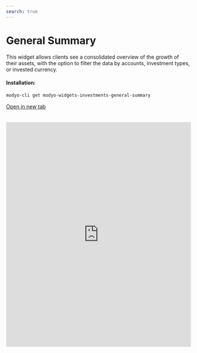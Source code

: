 ```yaml
---
search: true
---
```


# General Summary

This widget allows clients see a consolidated overview of the growth of their assets, with the option to filter the data by accounts, investment types, or invested currency.

#### Installation:

```bash
modyo-cli get modyo-widgets-investments-general-summary
```

[Open in new tab](https://widgets.modyo.com/investments/general-summary)

<iframe id="widgetFrame" src="https://widgets.modyo.com/investments/general-summary" width="100%"  frameBorder="0"  style="min-height:612px;overflow:auto;margin-top:20px;"></p>

<table spaces-before="0">
  <tr>
    <th>
      Feature
    </th>
    
    <th>
      Description
    </th>
  </tr>
  
  <tr>
    <td>
      Consolidated Assets
    </td>
    
    <td>
      Shows a consolidated view of the client's total assets at the end of the previous day. Provides a summary of the client's invested assets displayed by accounts, products and the currency in which the transaction was made.
    </td>
  </tr>
  
  <tr>
    <td>
      Monthly Growth
    </td>
    
    <td>
      Displays the initial and final balance of the selected month, together with the transactions of the month (contributions, returns and gain/loss).
    </td>
  </tr>
  
  <tr>
    <td>
      Annual Growth
    </td>
    
    <td>
      Shows a comparison between the equity growth during the current year to date (YTD) and the investment growth during the previous year (from the beginning to the end of the year).
    </td>
  </tr>
</table>
